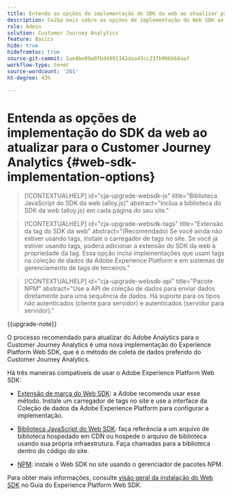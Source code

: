 ```yaml
---
title: Entenda as opções de implementação do SDK da web ao atualizar para o Customer Journey Analytics
description: Saiba mais sobre as opções de implementação do Web SDK ao atualizar para o Customer Journey Analytics
role: Admin
solution: Customer Journey Analytics
feature: Basics
hide: true
hidefromtoc: true
source-git-commit: 1ae4be09a07bd4991342daa43cc23fb966b68aaf
workflow-type: tm+mt
source-wordcount: '261'
ht-degree: 43%

---
```


# Entenda as opções de implementação do SDK da web ao atualizar para o Customer Journey Analytics {#web-sdk-implementation-options}

<!-- markdownlint-disable MD034 -->

>[!CONTEXTUALHELP]
>id="cja-upgrade-websdk-js"
>title="Biblioteca JavaScript do SDK da web (alloy.js)"
>abstract="Inclua a biblioteca do SDK da web (alloy.js) em cada página do seu site."

<!-- markdownlint-enable MD034 -->

<!-- markdownlint-disable MD034 -->

>[!CONTEXTUALHELP]
>id="cja-upgrade-websdk-tags"
>title="Extensão da tag do SDK da web"
>abstract="(Recomendado) Se você ainda não estiver usando tags, instale o carregador de tags no site. Se você já estiver usando tags, poderá adicionar a extensão do SDK da web à propriedade da tag. Essa opção inclui implementações que usam tags na coleção de dados da Adobe Experience Platform e em sistemas de gerenciamento de tags de terceiros."

<!-- markdownlint-enable MD034 -->

<!-- markdownlint-disable MD034 -->

>[!CONTEXTUALHELP]
>id="cja-upgrade-websdk-api"
>title="Pacote NPM"
>abstract="Use a API de coleção de dados para enviar dados diretamente para uma sequência de dados. Há suporte para os tipos não autenticados (cliente para servidor) e autenticados (servidor para servidor)."

<!-- markdownlint-enable MD034 -->

{{upgrade-note}}

O processo recomendado para atualizar do Adobe Analytics para o Customer Journey Analytics é uma nova implementação do Experience Platform Web SDK, que é o método de coleta de dados preferido do Customer Journey Analytics.

Há três maneiras compatíveis de usar o Adobe Experience Platform Web SDK:

* [Extensão de marca do Web SDK](https://experienceleague.adobe.com/en/docs/experience-platform/web-sdk/install/extension): a Adobe recomenda usar esse método. Instale um carregador de tags no site e use a interface da Coleção de dados da Adobe Experience Platform para configurar a implementação.

* [Biblioteca JavaScript do Web SDK](https://experienceleague.adobe.com/en/docs/experience-platform/web-sdk/install/library): faça referência a um arquivo de biblioteca hospedado em CDN ou hospede o arquivo de biblioteca usando sua própria infraestrutura. Faça chamadas para a biblioteca dentro do código do site.

* [NPM](https://experienceleague.adobe.com/en/docs/experience-platform/web-sdk/install/npm): instale o Web SDK no site usando o gerenciador de pacotes NPM.

Para obter mais informações, consulte [visão geral da instalação do Web SDK](https://experienceleague.adobe.com/en/docs/experience-platform/web-sdk/install/overview) no Guia do Experience Platform Web SDK.



